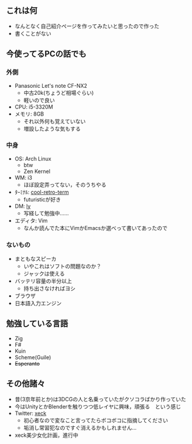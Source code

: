 ## これは何
* なんとなく自己紹介ページを作ってみたいと思ったので作った
* 書くことがない

## 今使ってるPCの話でも

### 外側
* Panasonic Let's note CF-NX2
  * 中古20k(ちょうど相場ぐらい)
  * 軽いので良い
* CPU: i5-3320M
* メモリ: 8GB
  * それ以外何も覚えていない
  * 増設したような気もする

### 中身
* OS: Arch Linux
  * btw
  * Zen Kernel
* WM: i3
  * ほぼ設定弄ってない，そのうちやる
* ﾀｰﾐﾅﾙ: [cool-retro-term](https://github.com/Swordfish90/cool-retro-term)
  * futuristicが好き
* DM: [ly](https://github.com/fairyglade/ly)
  * 写経して勉強中......
* エディタ: Vim
  * なんか読んでた本にVimかEmacsか選べって書いてあったので

### ないもの
* まともなスピーカ
  * いやこれはソフトの問題なのか？
  * ジャックは使える
* バッテリ容量の半分以上
  * 持ち出さなければヨシ
* ブラウザ
* 日本語入力エンジン

## 勉強している言語
* Zig
* F#
* Kuin
* Scheme(Guile)
* ~~Esperanto~~

## その他諸々
* 昔(3京年前とか)は3DCGの人と名乗っていたがクソコラばかり作っていた
* 今はUnityとかBlenderを触りつつ低レイヤに興味，頑張る　という感じ
* Twitter: [xeck](https://twitter.com/vm_xeck)
  * 初心者なので変なこと言ってたらボコボコに指摘してください
  * 垢消し常習犯なのですぐ消えるかもしれません...
* xeck美少女化計画，進行中
